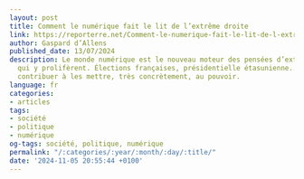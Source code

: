 ```yaml
---
layout: post
title: Comment le numérique fait le lit de l’extrême droite
link: https://reporterre.net/Comment-le-numerique-fait-le-lit-de-l-extreme-droite
author: Gaspard d’Allens
published_date: 13/07/2024
description: Le monde numérique est le nouveau moteur des pensées d’extrême droite
  qui y prolifèrent. Élections françaises, présidentielle étasunienne... il pourrait
  contribuer à les mettre, très concrètement, au pouvoir.
language: fr
categories:
- articles
tags:
- société
- politique
- numérique
og-tags: société, politique, numérique
permalink: "/:categories/:year/:month/:day/:title/"
date: '2024-11-05 20:55:44 +0100'
---
```

